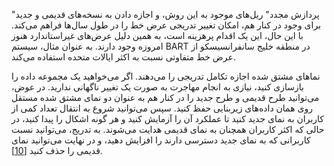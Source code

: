 "پردازش مجدد" ریل‌های موجود به این روش، و اجازه دادن به نسخه‌های قدیمی و جدید برای وجود در کنار هم، امکان تغییر تدریجی عرض خط را در طول سال‌ها فراهم می‌کند. با این حال، این یک اقدام پرهزینه است، به همین دلیل عرض‌های غیراستاندارد هنوز امروزه وجود دارند. به عنوان مثال، سیستم BART در منطقه خلیج سانفرانسیسکو از عرض خط متفاوتی نسبت به اکثر ایالات متحده استفاده می‌کند.

نماهای مشتق شده اجازه تکامل تدریجی را می‌دهند. اگر می‌خواهید یک مجموعه داده را بازسازی کنید، نیازی به انجام مهاجرت به صورت یک تغییر ناگهانی ندارید. در عوض، می‌توانید طرح قدیمی و طرح جدید را در کنار هم به عنوان دو نمای مشتق شده مستقل روی همان داده‌های زیربنایی حفظ کنید. سپس می‌توانید شروع به انتقال تعداد کمی از کاربران به نمای جدید کنید تا عملکرد آن را آزمایش کنید و هر گونه اشکال را پیدا کنید، در حالی که اکثر کاربران همچنان به نمای قدیمی هدایت می‌شوند. به تدریج، می‌توانید نسبت کاربرانی که به نمای جدید دسترسی دارند را افزایش دهید، و در نهایت می‌توانید نمای قدیمی را حذف کنید [[10](ch12.html#Xu2017bl)].